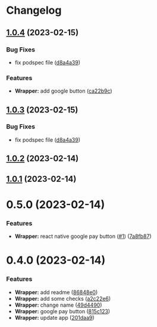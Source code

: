 # Changelog

## [1.0.4](https://github.com/Tap-Payments/TapGooglePayKit-ReactNative/compare/v1.0.2...v1.0.4) (2023-02-15)


### Bug Fixes

* fix podspec file ([d8a4a39](https://github.com/Tap-Payments/TapGooglePayKit-ReactNative/commit/d8a4a395626eee363e952fbd3a2e34f597408030))


### Features

* **Wrapper:** add google button ([ca22b9c](https://github.com/Tap-Payments/TapGooglePayKit-ReactNative/commit/ca22b9c67956c39cfcf598788f1287e591fe9185))

## [1.0.3](https://github.com/Tap-Payments/TapGooglePayKit-ReactNative/compare/v1.0.2...v1.0.3) (2023-02-15)


### Bug Fixes

* fix podspec file ([d8a4a39](https://github.com/Tap-Payments/TapGooglePayKit-ReactNative/commit/d8a4a395626eee363e952fbd3a2e34f597408030))

## [1.0.2](https://github.com/Tap-Payments/TapGooglePayKit-ReactNative/compare/v1.0.1...v1.0.2) (2023-02-14)

## [1.0.1](https://github.com/Tap-Payments/TapGooglePayKit-ReactNative/compare/v0.5.0...v1.0.1) (2023-02-14)

# 0.5.0 (2023-02-14)


### Features

* **Wrapper:** react native google pay button ([#1](https://github.com/Tap-Payments/TapGooglePayKit-ReactNative/issues/1)) ([7a8fb87](https://github.com/Tap-Payments/TapGooglePayKit-ReactNative/commit/7a8fb87ea8decf4d5460603278b9def5ccdaa312))

# 0.4.0 (2023-02-14)


### Features

* **Wrapper:** add readme ([86848e0](https://github.com/Tap-Payments/TapGooglePayKit-ReactNative/commit/86848e076fee55889f059df70c6f8de5b33753c6))
* **Wrapper:** add some checks ([a2c22e6](https://github.com/Tap-Payments/TapGooglePayKit-ReactNative/commit/a2c22e6ba1f5e294600fb673e37976226edcdba1))
* **Wrapper:** change name ([49d4490](https://github.com/Tap-Payments/TapGooglePayKit-ReactNative/commit/49d4490861ab1fa5e42e1abc2fa9a5cf12e384f7))
* **Wrapper:** google pay button ([815c123](https://github.com/Tap-Payments/TapGooglePayKit-ReactNative/commit/815c123e1ff90565af1d52f44c7a0d2ddfe9effa))
* **Wrapper:** update app ([201daa9](https://github.com/Tap-Payments/TapGooglePayKit-ReactNative/commit/201daa9ebd1ad529d94120450cd8a33d460330d0))